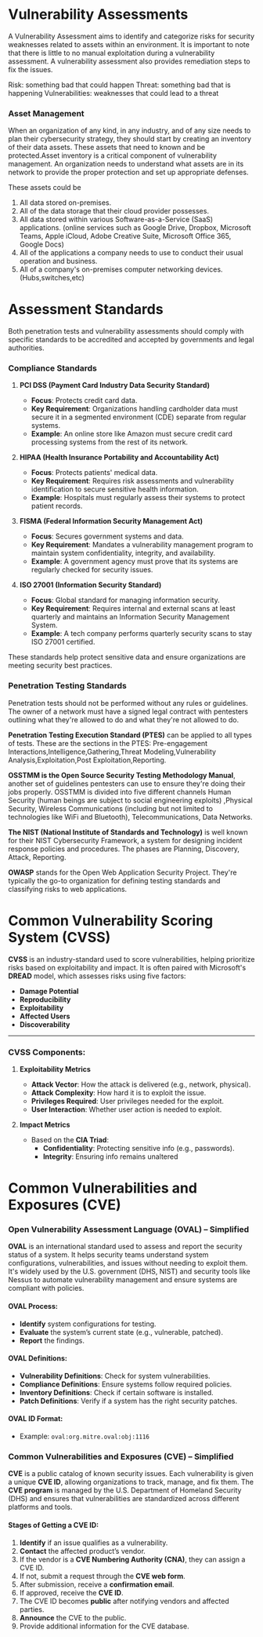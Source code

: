 # Vulnerability Assessments
A Vulnerability Assessment aims to identify and categorize risks for security weaknesses related to assets within an environment. It is important to note that there is little to no manual exploitation during a vulnerability assessment. A vulnerability assessment also provides remediation steps to fix the issues.

Risk: something bad that could happen
Threat: something bad that is happening
Vulnerabilities: weaknesses that could lead to a threat

### Asset Management 
When an organization of any kind, in any industry, and of any size needs to plan their cybersecurity strategy, they should start by creating an inventory of their data assets. These assets that need to known and be protected.Asset inventory is a critical component of vulnerability management. An organization needs to understand what assets are in its network to provide the proper protection and set up appropriate defenses. 

These assets could be 
1) All data stored on-premises.
2) All of the data storage that their cloud provider possesses.
3) All data stored within various Software-as-a-Service (SaaS) applications. (online services such as Google Drive, Dropbox, Microsoft Teams, Apple iCloud, Adobe Creative Suite, Microsoft Office 365, Google Docs)
4) All of the applications a company needs to use to conduct their usual operation and business.
5) All of a company's on-premises computer networking devices. (Hubs,switches,etc)

# Assessment Standards
Both penetration tests and vulnerability assessments should comply with specific standards to be accredited and accepted by governments and legal authorities.

### Compliance Standards

1. **PCI DSS (Payment Card Industry Data Security Standard)**  
   - **Focus**: Protects credit card data.  
   - **Key Requirement**: Organizations handling cardholder data must secure it in a segmented environment (CDE) separate from regular systems.  
   - **Example**: An online store like Amazon must secure credit card processing systems from the rest of its network.

2. **HIPAA (Health Insurance Portability and Accountability Act)**  
   - **Focus**: Protects patients' medical data.  
   - **Key Requirement**: Requires risk assessments and vulnerability identification to secure sensitive health information.  
   - **Example**: Hospitals must regularly assess their systems to protect patient records.

3. **FISMA (Federal Information Security Management Act)**  
   - **Focus**: Secures government systems and data.  
   - **Key Requirement**: Mandates a vulnerability management program to maintain system confidentiality, integrity, and availability.  
   - **Example**: A government agency must prove that its systems are regularly checked for security issues.

4. **ISO 27001 (Information Security Standard)**  
   - **Focus**: Global standard for managing information security.  
   - **Key Requirement**: Requires internal and external scans at least quarterly and maintains an Information Security Management System.  
   - **Example**: A tech company performs quarterly security scans to stay ISO 27001 certified.

These standards help protect sensitive data and ensure organizations are meeting security best practices.
### Penetration Testing Standards
Penetration tests should not be performed without any rules or guidelines. The owner of a network must have a signed legal contract with pentesters outlining what they're allowed to do and what they're not allowed to do.

__Penetration Testing Execution Standard (PTES)__ can be applied to all types of tests. These are the sections in the PTES: Pre-engagement Interactions,Intelligence,Gathering,Threat Modeling,Vulnerability Analysis,Exploitation,Post Exploitation,Reporting.

__OSSTMM is the Open Source Security Testing Methodology Manual__, another set of guidelines pentesters can use to ensure they're doing their jobs properly. OSSTMM is divided into five different channels Human Security (human beings are subject to social engineering exploits) ,Physical Security, Wireless Communications (including but not limited to technologies like WiFi and Bluetooth), Telecommunications, Data Networks.

__The NIST (National Institute of Standards and Technology)__ is well known for their NIST Cybersecurity Framework, a system for designing incident response policies and procedures. The phases are Planning, Discovery, Attack, Reporting.

__OWASP__ stands for the Open Web Application Security Project. They're typically the go-to organization for defining testing standards and classifying risks to web applications.

# Common Vulnerability Scoring System (CVSS)

**CVSS** is an industry-standard used to score vulnerabilities, helping prioritize risks based on exploitability and impact. It is often paired with Microsoft's **DREAD** model, which assesses risks using five factors:

- **Damage Potential**
- **Reproducibility**
- **Exploitability**
- **Affected Users**
- **Discoverability**

---

### CVSS Components:

1. **Exploitability Metrics**
   - **Attack Vector**: How the attack is delivered (e.g., network, physical).
   - **Attack Complexity**: How hard it is to exploit the issue.
   - **Privileges Required**: User privileges needed for the exploit.
   - **User Interaction**: Whether user action is needed to exploit.

2. **Impact Metrics**
   - Based on the **CIA Triad**:
     - **Confidentiality**: Protecting sensitive info (e.g., passwords).
     - **Integrity**: Ensuring info remains unaltered

# Common Vulnerabilities and Exposures (CVE)
### Open Vulnerability Assessment Language (OVAL) – Simplified

**OVAL** is an international standard used to assess and report the security status of a system. It helps security teams understand system configurations, vulnerabilities, and issues without needing to exploit them. It's widely used by the U.S. government (DHS, NIST) and security tools like Nessus to automate vulnerability management and ensure systems are compliant with policies.

#### OVAL Process:
- **Identify** system configurations for testing.
- **Evaluate** the system’s current state (e.g., vulnerable, patched).
- **Report** the findings.

#### OVAL Definitions:
- **Vulnerability Definitions**: Check for system vulnerabilities.
- **Compliance Definitions**: Ensure systems follow required policies.
- **Inventory Definitions**: Check if certain software is installed.
- **Patch Definitions**: Verify if a system has the right security patches.

#### OVAL ID Format:
- Example: `oval:org.mitre.oval:obj:1116`

### Common Vulnerabilities and Exposures (CVE) – Simplified

**CVE** is a public catalog of known security issues. Each vulnerability is given a unique **CVE ID**, allowing organizations to track, manage, and fix them. The **CVE program** is managed by the U.S. Department of Homeland Security (DHS) and ensures that vulnerabilities are standardized across different platforms and tools.

#### Stages of Getting a CVE ID:
1. **Identify** if an issue qualifies as a vulnerability.
2. **Contact** the affected product’s vendor.
3. If the vendor is a **CVE Numbering Authority (CNA)**, they can assign a CVE ID.
4. If not, submit a request through the **CVE web form**.
5. After submission, receive a **confirmation email**.
6. If approved, receive the **CVE ID**.
7. The CVE ID becomes **public** after notifying vendors and affected parties.
8. **Announce** the CVE to the public.
9. Provide additional information for the CVE database.
